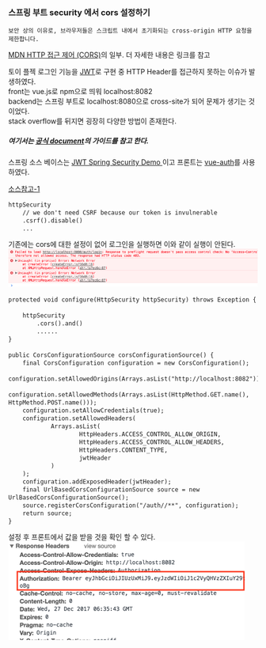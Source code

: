 ### 스프링 부트 security 에서 cors 설정하기

```
보안 상의 이유로, 브라우저들은 스크립트 내에서 초기화되는 cross-origin HTTP 요청을 제한합니다.
```   
[MDN HTTP 접근 제어 (CORS)](https://developer.mozilla.org/ko/docs/Web/HTTP/Access_control_CORS)의 일부. 더 자세한 내용은 링크를 참고

토이 플젝 로그인 기능을 [JWT](https://velopert.com/2389)로 구현 중 HTTP Header를 접근하지 못하는 이슈가 발생하였다.  
front는 vue.js로 npm으로 띄워 localhost:8082  
backend는 스프링 부트로 localhost:8080으로 cross-site가 되어 문제가 생기는 것이었다.  
stack overflow를 뒤지면 굉장히 다양한 방법이 존재한다.  

##### 여기서는 [공식 document](https://docs.spring.io/spring-security/site/docs/current/reference/html/cors.html)의 가이드를 참고 한다. 

스프링 소스 베이스는 [JWT Spring Security Demo
](https://github.com/szerhusenBC/jwt-spring-security-demo)이고 프론트는 [vue-auth](https://github.com/websanova/vue-auth)를 사용하였다.

[소스참고-1](https://github.com/szerhusenBC/jwt-spring-security-demo/blob/master/src/main/java/org/zerhusen/config/WebSecurityConfig.java#L51)
```
httpSecurity
    // we don't need CSRF because our token is invulnerable
    .csrf().disable()
    ...
```
기존에는 cors에 대한 설정이 없어 로그인을 실행하면 이와 같이 실행이 안된다.  
![cors 문제로 실패](./image/cors_1.png)   
```
protected void configure(HttpSecurity httpSecurity) throws Exception {

    httpSecurity
        .cors().and()
        ......
}

public CorsConfigurationSource corsConfigurationSource() {
    final CorsConfiguration configuration = new CorsConfiguration();
    configuration.setAllowedOrigins(Arrays.asList("http://localhost:8082"));
    configuration.setAllowedMethods(Arrays.asList(HttpMethod.GET.name(), HttpMethod.POST.name()));
    configuration.setAllowCredentials(true);
    configuration.setAllowedHeaders(
            Arrays.asList(
                    HttpHeaders.ACCESS_CONTROL_ALLOW_ORIGIN,
                    HttpHeaders.ACCESS_CONTROL_ALLOW_HEADERS,
                    HttpHeaders.CONTENT_TYPE,
                    jwtHeader
            )
    );
    configuration.addExposedHeader(jwtHeader); 
    final UrlBasedCorsConfigurationSource source = new UrlBasedCorsConfigurationSource();
    source.registerCorsConfiguration("/auth//**", configuration);
    return source;
}
```
설정 후 프론트에서 값을 받을 것을 확인 할 수 있다.  
![설정 후](./image/cors_2.png) 
 